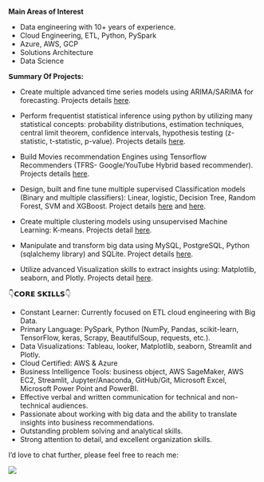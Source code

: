 **Main Areas of Interest**

* Data engineering with 10+ years of experience.
* Cloud Engineering, ETL, Python, PySpark
* Azure, AWS, GCP
* Solutions Architecture
* Data Science

**𝗦ummary Of Projects:**
  
        
   * Create multiple advanced time series models using ARIMA/SARIMA for forecasting. Projects details [here](https://github.com/mohamedziane/Time-Series-Forecasting-ARIMA-SARIMA-MODELS).
   
   * Perform frequentist statistical inference using python by utilizing many statistical concepts: probability distributions, 
        estimation techniques, central limit theorem, confidence intervals, hypothesis testing (z-statistic, t-statistic, p-value). Projects 
        details [here](https://github.com/mohamedziane/Frequentist-Inference).
        
   * Build Movies recommendation Engines using Tensorflow Recommenders (TFRS- 
        Google/YouTube Hybrid based recommender). Projects details [here](https://github.com/mohamedziane/Movie-Recommendation-System-TensorflowRS).
        
   * Design, built and fine tune multiple supervised Classification models (Binary and multiple classifiers): Linear, logistic, Decision 
        Tree, Random Forest, SVM and XGBoost. Project details [here](https://github.com/mohamedziane/Logistic-Regression-for-Gender-Classification) and [here](https://github.com/mohamedziane/Predicting-the-status-of-Covid-19-patients-using-the-Random-Forests-Approach).
        
   * Create multiple clustering models using unsupervised Machine Learning: K-means. Projects detail [here](https://github.com/mohamedziane/K-Means---Clustering---Customer-Segmentation).
   
   * Manipulate and transform big data using MySQL, PostgreSQL, Python (sqlalchemy library) and SQLite. Project details [here](https://github.com/mohamedziane/SQL_Projects).
   
   * Utilize advanced Visualization skills to extract insights using: Matplotlib, seaborn, and Plotly. Projects detail [here](https://github.com/mohamedziane/).

  
👇𝗖𝗢𝗥𝗘 𝗦𝗞𝗜𝗟𝗟𝗦👇

   * Constant Learner: Currently focused on ETL cloud engineering with Big Data.
   * Primary Language: PySpark, Python (NumPy, Pandas, scikit-learn, TensorFlow, keras, Scrapy, BeautifulSoup, requests, etc.).
   * Data Visualizations: Tableau, looker, Matplotlib, seaborn, Streamlit and Plotly.
   * Cloud Certified: AWS & Azure
   * Business Intelligence Tools: business object, AWS SageMaker, AWS EC2, Streamlit, Jupyter/Anaconda, GitHub/Git, Microsoft Excel, Microsoft Power Point and PowerBI.
   * Effective verbal and written communication for technical and non-technical audiences.
   * Passionate about working with big data and the ability to translate insights into business recommendations.
   * Outstanding problem solving and analytical skills.
   * Strong attention to detail, and excellent organization skills.


I’d love to chat further, please feel free to reach me: 

[![](https://img.shields.io/badge/Linkedin-Connect-informational)](https://www.linkedin.com/in/zianemohamed/)









 

